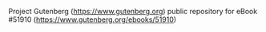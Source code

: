 Project Gutenberg (https://www.gutenberg.org) public repository for
eBook #51910 (https://www.gutenberg.org/ebooks/51910)

